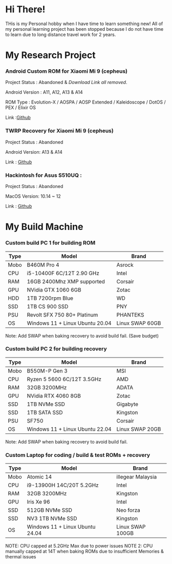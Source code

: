 # Hi There! 

THis is my Personal hobby when I have time to learn something new! All of my personal learning project has been stopped because I do not have time to learn due to long distance travel work for 2 years. 

# My Research Project

### Android Custom ROM for Xiaomi Mi 9 (cepheus)  
Project Status : Abandoned & *Download Link all removed*.

Android Version : A11, A12, A13 & A14 

ROM Type : Evolution-X / AOSPA / AOSP Extended / Kaleidoscope / DotOS / PEX / Elixir OS

Link :[Github](https://github.com/JoK3rLeE/aospa_device_xiaomi_cepheus)

### TWRP Recovery for Xiaomi Mi 9 (cepheus)
Project Status : Abandoned 

Android Version: A13 & A14 

Link : [Github](https://github.com/JoK3rLeE/android_device_xiaomi_cepheus-twrp)

### Hackintosh for Asus S510UQ : 
Project Status : Abandoned 

MacOS Version: 10.14 ~ 12 

Link : [Github](https://github.com/JoK3rLeE/Asus-S510UQ-BQ178T)


# My Build Machine 

### Custom build PC 1 for building ROM 

Type | Model | Brand 
------------ | ------------- | ------------- | 
| Mobo | B460M Pro 4 | Asrock 
| CPU | i5-10400F 6C/12T 2.90 GHz | Intel
| RAM | 16GB 2400Mhz XMP supported | Corsair
| GPU | NVidia GTX 1060 6GB | Zotac
| HDD | 1TB 7200rpm Blue | WD 
| SSD | 1TB CS 900 SSD | PNY 
| PSU | Revolt SFX 750 80+ Platinum | PHANTEKS
| OS | Windows 11 + Linux Ubuntu 20.04 | Linux SWAP 60GB 

Note: Add SWAP when baking recovery to avoid build fail. (Save budget)

### Custom build PC 2 for building recovery

Type | Model | Brand 
------------ | ------------- | ------------- | 
| Mobo | B550M-P Gen 3 | MSI  
| CPU | Ryzen 5 5600 6C/12T 3.5GHz | AMD
| RAM | 32GB 3200MHz | ADATA
| GPU | NVidia RTX 4060 8GB | Zotac
| SSD | 1TB NVMe SSD | Gigabyte 
| SSD | 1TB SATA SSD | Kingston 
| PSU | SF750 | Corsair
| OS | Windows 11 + Linux Ubuntu 22.04 | Linux SWAP 20GB 

Note: Add SWAP when baking recovery to avoid build fail.

### Custom Laptop for coding / build & test  ROMs + recovery 
Type | Model | Brand 
------------ | ------------- | ------------- | 
| Mobo | Atomic 14 | illegear Malaysia 
| CPU | i9-13900H 14C/20T 5.2GHz | Intel  
| RAM | 32GB 3200MHz | Kingston
| GPU | Iris Xe 96 | Intel
| SSD | 512GB NVMe SSD | Neo forza
| SSD | NV3 1TB NVMe SSD | Kingston
| OS | Windows 11 + Linux Ubuntu 24.04 | Linux SWAP 100GB

NOTE: CPU capped at 5.2GHz Max due to power issues
NOTE 2: CPU manually capped at 14T when baking ROMs due to insufficient Memories & thermal issues 

